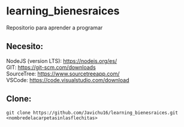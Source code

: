 # learning_bienesraices
Repositorio para aprender a programar


## Necesito:
NodeJS (version LTS): https://nodejs.org/es/ <br />
GIT: https://git-scm.com/downloads <br />
SourceTree: https://www.sourcetreeapp.com/ <br />
VSCode: https://code.visualstudio.com/download <br />

## Clone:
```console
git clone https://github.com/Javichu16/learning_bienesraices.git <nombredelacarpetasinlasflechitas>
```
